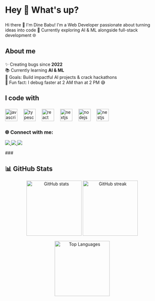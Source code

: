 <h1 align="left">Hey 👋 What's up?</h1>

###

<p align="left">Hi there 👋 I'm Dine Babu!  
I'm a Web Developer passionate about turning ideas into code 🚀  
Currently exploring AI & ML alongside full-stack development 🌐

</p>

###

<h2 align="left">About me</h2>

###

<p>
  ✨ Creating bugs since <b>2022</b><br>
  📚 Currently learning <b>AI & ML</b><br>
  🎯 Goals: Build impactful AI projects & crack hackathons<br>
  🎲 Fun fact: I debug faster at 2 AM than at 2 PM 😅
</p>


###

<h2 align="left">I code with</h2>

###

<div align="left">
  <img src="https://cdn.jsdelivr.net/gh/devicons/devicon/icons/javascript/javascript-original.svg" height="40" alt="javascript logo"  />
  <img width="12" />
  <img src="https://cdn.jsdelivr.net/gh/devicons/devicon/icons/typescript/typescript-original.svg" height="40" alt="typescript logo"  />
  <img width="12" />
  <img src="https://cdn.jsdelivr.net/gh/devicons/devicon/icons/react/react-original.svg" height="40" alt="react logo"  />
  <img width="12" />
  <img src="https://cdn.jsdelivr.net/gh/devicons/devicon/icons/nextjs/nextjs-original.svg" height="40" alt="nextjs logo"  />
  <img width="12" />
 
  <img src="https://cdn.jsdelivr.net/gh/devicons/devicon/icons/nodejs/nodejs-original.svg" height="40" alt="nodejs logo"  />
  <img width="12" />
  <img src="https://cdn.jsdelivr.net/gh/devicons/devicon/icons/nestjs/nestjs-original.svg" height="40" alt="nestjs logo"  />
  <img width="12" />
 
</div>

###
<h3>🌐 Connect with me:</h3>

<p align="left">
  <a href="https://www.linkedin.com/in/dinebabu/">
    <img src="https://img.shields.io/badge/LinkedIn-0077B5?style=for-the-badge&logo=linkedin&logoColor=white" />
  </a>
  <a href="mailto:dinebabu10@gmail.com">
    <img src="https://img.shields.io/badge/Email-D14836?style=for-the-badge&logo=gmail&logoColor=white" />
  </a>
  <a href="https://github.com/DineXCode">
    <img src="https://img.shields.io/badge/GitHub-100000?style=for-the-badge&logo=github&logoColor=white" />
  </a>
</p>
###

<h2 align="left">📊 GitHub Stats</h2>

<p align="center">
  <img src="https://github-readme-stats.vercel.app/api?username=DineXCode&show_icons=true&theme=tokyonight" alt="GitHub stats" height="180" />
  <img src="https://github-readme-streak-stats.herokuapp.com/?user=DineXCode&theme=tokyonight" alt="GitHub streak" height="180" />
</p>

<p align="center">
  <img src="https://github-readme-stats.vercel.app/api/top-langs/?username=DineXCode&layout=compact&theme=tokyonight" alt="Top Languages" height="180" />
</p>
